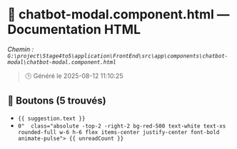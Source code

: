 # 📄 chatbot-modal.component.html — Documentation HTML
*Chemin : `G:\project\Stage4to5\application\FrontEnd\src\app\components\chatbot-modal\chatbot-modal.component.html`*

> 🕒 Généré le 2025-08-12 11:10:25

## 🔘 Boutons (5 trouvés)
- `{{ suggestion.text }}`
- `0" 
       class="absolute -top-2 -right-2 bg-red-500 text-white text-xs rounded-full w-6 h-6 flex items-center justify-center font-bold animate-pulse">
    {{ unreadCount }}`
